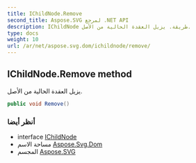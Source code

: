 ```yaml
---
title: IChildNode.Remove
second_title: Aspose.SVG لمرجع .NET API
description: IChildNode طريقة. يزيل العقدة الحالية من الأصل.
type: docs
weight: 10
url: /ar/net/aspose.svg.dom/ichildnode/remove/
---
```

## IChildNode.Remove method

يزيل العقدة الحالية من الأصل.

```csharp
public void Remove()
```

### أنظر أيضا

* interface [IChildNode](../)
* مساحة الاسم [Aspose.Svg.Dom](../../ichildnode/)
* المجسم [Aspose.SVG](../../../)


